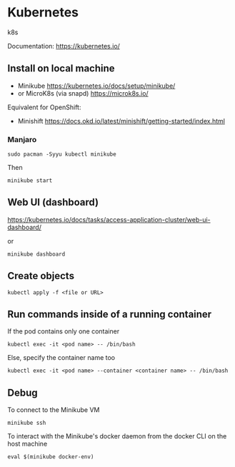 # Kubernetes

k8s

Documentation: https://kubernetes.io/

## Install on local machine
- Minikube https://kubernetes.io/docs/setup/minikube/
- or MicroK8s (via snapd) https://microk8s.io/

Equivalent for OpenShift:
- Minishift https://docs.okd.io/latest/minishift/getting-started/index.html

### Manjaro

```
sudo pacman -Syyu kubectl minikube
```

Then
```
minikube start
```

## Web UI (dashboard)
https://kubernetes.io/docs/tasks/access-application-cluster/web-ui-dashboard/

or

```
minikube dashboard
```

## Create objects

```
kubectl apply -f <file or URL>
```


## Run commands inside of a running container

If the pod contains only one container
```
kubectl exec -it <pod name> -- /bin/bash
```

Else, specify the container name too
```
kubectl exec -it <pod name> --container <container name> -- /bin/bash
```

## Debug

To connect to the Minikube VM
```
minikube ssh
```

To interact with the Minikube's docker daemon from the docker CLI on the host machine
```
eval $(minikube docker-env)
```
